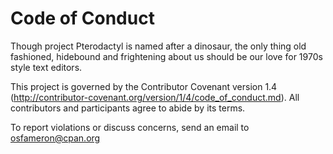 # Code of Conduct

Though project Pterodactyl is named after a dinosaur, the only thing old
fashioned, hidebound and frightening about us should be our love for 1970s style
text editors.

This project is governed by the Contributor Covenant version 1.4
(http://contributor-covenant.org/version/1/4/code_of_conduct.md). All
contributors and participants agree to abide by its terms.

To report violations or discuss concerns, send an email to osfameron@cpan.org
